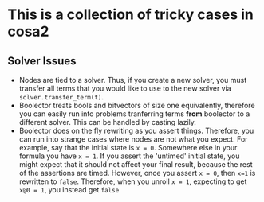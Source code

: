# This is a collection of tricky cases in cosa2

## Solver Issues

* Nodes are tied to a solver. Thus, if you create a new solver, you must transfer all terms that you would like to use to the new solver via `solver.transfer_term(t)`.
* Boolector treats bools and bitvectors of size one equivalently, therefore you can easily run into problems tranferring terms __from__ boolector to a different solver. This can be handled by casting lazily.
* Boolector does on the fly rewriting as you assert things. Therefore, you can run into strange cases where nodes are not what you expect. For example, say that the initial state is `x = 0`. Somewhere else in your formula you have `x = 1`. If you assert the 'untimed' initial state, you might expect that it should not affect your final result, because the rest of the assertions are timed. However, once you assert `x = 0`, then `x=1` is rewritten to `false`. Therefore, when you unroll `x = 1`, expecting to get `x@0 = 1`, you instead get `false`
